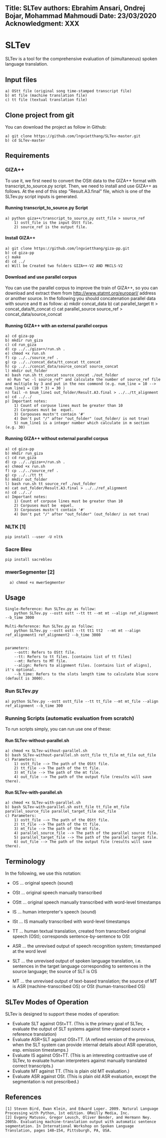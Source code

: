 
Title: SLTev
authors: Ebrahim Ansari, Ondrej Bojar, Mohammad Mahmoudi
Date: 23/03/2020
Acknowledgment: XXX
---

# SLTev

SLTev is a tool for the comprehensive evaluation of (simultaneous) spoken language translation.

## Input files

    a) OStt file (original song time-stamped transcript file)    
    b) mt file (machine translation file)
    c) tt file (textual translation file) 

## Clone project from git 

You can download the project as follow in Github:

    a) git clone https://github.com/lngvietthang/SLTev-master.git 
    b) cd SLTev-master 


## Requirements

### GIZA++

 To use it, we first need to convert the OStt data to the GIZA++ format with transcript_to_source.py script. Then, we need to install and use GIZA++ as follows. At the end of this step "Result.A3.final" file, which is one of the SLTev.py script inputs is generated. 

#### Running transcript_to_source.py Script

    a) python giza++/transcript_to_source.py ostt_file > source_ref 
        1) ostt_file is the input OStt file. 
        2) source_ref is the output file. 
    

#### Install GIZA++

    a) git clone https://github.com/lngvietthang/giza-pp.git
    b) cd giza-pp
    c) make  
    d) cd ../
    e) Will be Created two folders GIZA++-V2 AND MKCLS-V2

#### Download and use parallel corpus

You can use the parallel corpus to improve the train of GIZA++, so you can download and extract them from http://www.statmt.org/europarl/ address or another source. In the following you should concatenation parallel data with source and tt as follow:
    a) mkdir concat_data
    b) cat parallel_target tt > concat_data/tt_concat
    c) cat parallel_source source_ref > concat_data/source_concat  


#### Running GIZA++ with an external parallel corpus

    a) cd giza-pp  
    b) mkdir run_giza
    c) cd run_giza
    d) cp ../../giza++/run.sh .
    e) chmod +x run.sh
    f) cp ../../source_ref .
    g) cp ../../concat_data/tt_concat tt_concat
    h) cp ../../concat_data/source_concat source_concat
    l) mkdir out_folder
    m) bash run.sh tt_concat source_concat ./out_folder
     m) Run "wc -l source_ref" and calculate the number of source_ref file and multiple by 3 and put in the nex commond (e.g. num_line = 10 --> num_line1 = (10 * 3) = 30 )
    n) tail -n $num_line1 out_folder/Result.A3.final > ../../tt_alignment
    o) cd ../../
    p) Important notes:
        1) Count of corpuse lines must be greater than 10
        2) Corpuses must be  equel.
        3) Corpouses mustn't contain '#'
        4) Don't put "/" after "out_folder" (out_folder/ is not true)
        5) num_line1 is a integer number which calculate in m section (e.g. 30)
        
#### Running GIZA++ without external parallel corpus

    a) cd giza-pp  
    b) mkdir run_giza
    c) cd run_giza
    d) cp ../../giza++/run.sh .
    e) chmod +x run.sh
    f) cp ../../source_ref .
    g) cp ../../tt tt
    h) mkdir out_folder
    l) bash run.sh tt source_ref ./out_folder
    m) cat out_folder/Result.A3.final > ../../ref_alignment
    n) cd ../../
    o) Important notes:
        1) Count of corpuse lines must be greater than 10
        2) Corpuses must be  equel.
        3) Corpouses mustn't contain '#'
        4) Don't put "/" after "out_folder" (out_folder/ is not true)

### NLTK [1]

    pip install --user -U nltk

### Sacre Bleu

    pip install sacrebleu

### mwerSegmenter [2]
    
      a) chmod +x mwerSegmenter 

## Usage

    Single-Reference: Run SLTev.py as follow:
        python SLTev.py --ostt ostt --tt tt --mt mt --align ref_alignment --b_time 3000

    Multi-Reference: Run SLTev.py as follow:
        python SLTev.py --ostt ostt --tt tt1 tt2  --mt mt --align ref_alignment1 ref_alignment2 --b_time 3000
    
    
    parameters:
        --ostt: Refers to OStt file. 
        --tt: Refers to tt files. [contains list of tt files]
        --mt: Refers to MT file.
        --align: Refers to alignment files. [contains list of aligns], it's optional. 
        --b_time: Refers to the slots length time to calculate blue score (default is 3000).


### Run SLTev.py 

    a) python SLTev.py --ostt ostt_file --tt tt_file --mt mt_file --align ref_alignment --b_time 300

### Running Scripts (automatic evaluation from scratch)
To run scripts simply, you can run use one of these:

#### Run SLTev-without-parallel.sh

    a) chmod +x SLTev-without-parallel.sh
    b) bash SLTev-without-parallel.sh ostt_file tt_file mt_file out_file
    c) Parameters:
        1) ostt_file --> The path of the OStt file. 
        2) tt_file --> The path of the tt file. 
        3) mt_file --> The path of the mt file. 
        4) out_file --> The path of the output file (results will save there). 

#### Run SLTev-with-parallel.sh

    a) chmod +x SLTev-with-parallel.sh
    b) bash SLTev-with-parallel.sh ostt_file tt_file mt_file parallel_source_file parallel_target_file out_file
    c) Parameters:
        1) ostt_file --> The path of the OStt file. 
        2) tt_file --> The path of the tt file. 
        3) mt_file --> The path of the mt file. 
        4) parallel_source_file --> The path of the parallel source file. 
        5) parallel_target_file --> The path of the parallel target file. 
        6) out_file --> The path of the output file (results will save there).
        
## Terminology

In the following, we use this notation:

* OS  ... original speech (sound)
* OSt ... original speech manually transcribed
* OStt ... original speech manually transcribed with word-level timestamps
* IS  ... human interpreter's speech (sound)
* ISt ... IS manually transcribed with word-level timestamps
* TT ... human textual translation, created from transcribed original speech (OSt); corresponds sentence-by-sentence to OSt

* ASR ... the unrevised output of speech recognition system; timestamped at the word level
* SLT ... the unrevised output of spoken language translation, i.e. sentences in the target language corresponding to sentences in the source language; the source of SLT is OS
* MT  ... the unrevised output of text-based translation; the source of MT is ASR (machine-transcribed OS) or OSt (human-transcribed OS)

## SLTev Modes of Operation

SLTev is designed to support these modes of operation:

* Evaluate SLT against OSt+TT. (This is the primary goal of SLTev, evaluate the output of SLT systems against time-stamped source + reference translation)
* Evaluate ASR+SLT against OSt+TT. (A refined version of the previous, when the SLT system can provide internal details about ASR operation, esp. emission timestamps.)
* Evaluate IS against OSt+TT. (This is an interesting contrastive use of SLTev, to evaluate human interpreters against manually translated correct transcripts.)
* Evaluate MT against TT. (This is plain old MT evaluation.)
* Evaluate ASR against OSt. (This is plain old ASR evaluation, except the segmentation is not prescribed.)

## References

    [1] Steven Bird, Ewan Klein, and Edward Loper. 2009. Natural Language Processing with Python, 1st edition. OReilly Media, Inc.
    [2] Evgeny Matusov, Gregor Leusch, Oliver Bender, and Hermann Ney. 2005b. Evaluating machine-translation output with automatic sentence segmentation. In International Workshop on Spoken Language Translation, pages 148–154, Pittsburgh, PA, USA.
